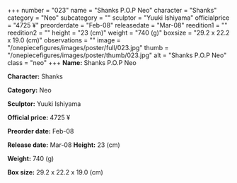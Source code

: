 +++
number = "023"
name = "Shanks P.O.P Neo"
character = "Shanks"
category = "Neo"
subcategory = ""
sculptor = "Yuuki Ishiyama"
officialprice = "4725 ¥"
preorderdate = "Feb-08"
releasedate = "Mar-08"
reedition1 = ""
reedition2 = ""
height = "23 (cm)"
weight = "740 (g)"
boxsize = "29.2 x 22.2 x 19.0 (cm)"
observations = ""
image = "/onepiecefigures/images/poster/full/023.jpg"
thumb = "/onepiecefigures/images/poster/thumb/023.jpg"
alt = "Shanks P.O.P Neo"
class = "neo"
+++
**Name:** Shanks P.O.P Neo

**Character:** Shanks

**Category:** Neo 

**Sculptor:** Yuuki Ishiyama

**Official price:** 4725 ¥

**Preorder date:** Feb-08

**Release date:** Mar-08
**Height:** 23 (cm)

**Weight:** 740 (g)

**Box size:** 29.2 x 22.2 x 19.0 (cm)

